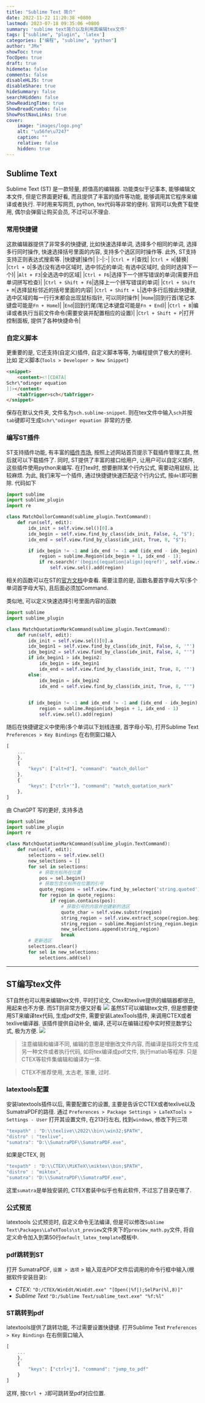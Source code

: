 ```yaml
---
title: "Sublime Text 简介"
date: 2022-11-22 11:20:38 +0800
lastmod: 2023-07-18 09:35:06 +0800
summary: 'sublime text简介以及利用其编辑tex文件'
tags: ["sublime", "plugin", 'latex']
categories: ["编程", "sublime", "python"]
author: "JMx"
showToc: true
TocOpen: true
draft: true
hidemeta: false
comments: false
disableHLJS: true 
disableShare: true
hideSummary: false
searchHidden: false
ShowReadingTime: true
ShowBreadCrumbs: false
ShowPostNavLinks: true
cover:
    image: "images/logo.png"  
    alt: "\u56fe\u7247"  
    caption: "" 
    relative: false 
    hidden: true 
---
```

## Sublime Text
Sublime Text (ST) 是一款轻量, 颜值高的编辑器.
功能类似于记事本, 能够编辑文本文件, 但是它界面更好看, 而且提供了丰富的插件等功能, 能够调用其它程序来编译或者执行.
平时用来写网页, python, tex代码等非常的便利. 
官网可以免费下载使用, 偶尔会弹窗让购买会员, 不过可以不理会.

### 常用快捷键
这款编辑器提供了非常多的快捷键, 比如快速选择单词, 选择多个相同的单词, 选择多行同时操作, 快速选择括号里面的内容, 支持多个选区同时操作等. 此外, ST支持支持正则表达式搜索等. 
|快捷键|操作|
|:-|:-|
|`Ctrl + F`|查找|
|`Ctrl + H`|替换|
|`Ctrl + D`|多选(没有选中区域时, 选中邻近的单词; 有选中区域时, 会同时选择下一个)|
|`Alt + F3`|全选选中的区域|
|`Ctrl + F6`|选择下一个拼写错误的单词(需要开启单词拼写检查)|
|`Ctrl + Shift + F6`|选择上一个拼写错误的单词|
|`Ctrl + Shift + M`|选择鼠标邻近的括号里面的内容|
|`Ctrl + Shift + L`|选中多行后按此快捷键, 选中区域的每一行行末都会出现鼠标指针, 可以同时操作|
|`Home`|回到行首(笔记本键盘可能是`Fn + Home`)|
|`End`|回到行尾(笔记本键盘可能是`Fn + End`)|
|`Ctrl + B`|编译或者执行当前文件命令(需要安装并配置相应的设置)|
|`Ctrl + Shift + P`|打开控制面板, 提供了各种快捷命令|


### 自定义脚本
更重要的是, 它还支持(自定义)插件, 自定义脚本等等, 为编程提供了极大的便利. 比如
定义脚本(`Tools > Developer > New Snippet`)
```html
<snippet>
	<content><![CDATA[
Schr\"odinger equation 
]]></content>
	<tabTrigger>sch</tabTrigger>
</snippet>
```
保存在默认文件夹, 文件名为`sch.sublime-snippet`.
则在tex文件中输入`sch`并按`tab`键即可生成`Schr\"odinger equation `非常的方便.


### 编写ST插件
ST支持插件功能, 有丰富的[插件市场](https://packagecontrol.io/installation), 按照上述网站首页提示下载插件管理工具, 然后就可以下载插件了.
同时, ST提供了丰富的接口给用户, 让用户可以自定义插件, 这些插件使用python来编写.
在打tex时, 想要删除某个行内公式, 需要动用鼠标, 比较麻烦. 为此, 我们来写一个插件, 通过快捷键快速匹配这个行内公式, 按`del`即可删除.
代码如下
```python
import sublime
import sublime_plugin
import re

class MatchDollorCommand(sublime_plugin.TextCommand):
	def run(self, edit):
		idx_init = self.view.sel()[0].a
		idx_begin = self.view.find_by_class(idx_init, False, 4, "$");
		idx_end = self.view.find_by_class(idx_init, True, 8, "$");

		if idx_begin != -1 and idx_end != -1 and (idx_end - idx_begin) < 600:
			region = sublime.Region(idx_begin + 1, idx_end - 1);
			if re.search(r'(begin{(equation|align)|eqref)', self.view.substr(region)) == None:
				self.view.sel().add(region)
```
相关的函数可以在ST的[官方文档](https://www.sublimetext.com/docs/api_reference.html)中查看.
需要注意的是, 函数名要首字母大写(多个单词首字母大写), 且后面必须加Command. 

类似地, 可以定义快速选择引号里面内容的函数
```python
import sublime
import sublime_plugin

class MatchQuotationMarkCommand(sublime_plugin.TextCommand):
	def run(self, edit):
		idx_init = self.view.sel()[0].a
		idx_begin1 = self.view.find_by_class(idx_init, False, 4, '"')
		idx_begin2 = self.view.find_by_class(idx_init, False, 4, "'")
		if idx_begin1 > idx_begin2:
			idx_begin = idx_begin1
			idx_end = self.view.find_by_class(idx_init, True, 8, '"')
		else:
			idx_begin = idx_begin2
			idx_end = self.view.find_by_class(idx_init, True, 8, "'")

			
		if idx_begin != -1 and idx_end != -1 and (idx_end - idx_begin) < 200:
			region = sublime.Region(idx_begin + 1, idx_end - 1)
			self.view.sel().add(region)		
```
随后在快捷键定义中使用(多个单词以下划线连接, 首字母小写), 打开Sublime Text `Preferences > Key Bindings` 在右侧窗口输入
```javascript
[
	...
	},
	{ 
        "keys": ["alt+d"], "command": "match_dollor"
    },
    { 
        "keys": ["ctrl+'"], "command": "match_quotation_mark"
    },
]
```

由 ChatGPT 写的更好, 支持多选
```python
import sublime
import sublime_plugin
import re

class MatchQuotationMarkCommand(sublime_plugin.TextCommand):
    def run(self, edit):
        selections = self.view.sel()
        new_selections = []
        for sel in selections:
            # 获取光标所在位置
            pos = sel.begin()
            # 获取包含光标所在位置的引号
            quote_regions = self.view.find_by_selector('string.quoted')
            for region in quote_regions:
                if region.contains(pos):
                    # 获取引号的内容并创建新的选区
                    quote_char = self.view.substr(region)
                    string_region = self.view.extract_scope(region.begin() + 1)
                    string_region = sublime.Region(string_region.begin() + 1, string_region.end() - 1)
                    new_selections.append(string_region)
                    break
        # 更新选区
        selections.clear()
        for sel in new_selections:
            selections.add(sel)
```
---

## ST编写tex文件
ST自然也可以用来编辑tex文件, 平时打论文, Ctex和texlive提供的编辑器都很丑, 用起来也不方便. 而ST则非常方便又好看
![](images/sublime-latex.png)
虽然ST可以编辑tex文件, 但是想要使用ST来编译tex代码, 生成pdf文件, 需要安装LatexTools插件, 来调用CTEX或者texlive编译器. 
该插件提供自动补全, 编译, 还可以在编辑过程中实时预览数学公式, 极为方便.
![](images/st-latex-preview.png)
> 注意编辑和编译不同, 编辑的意思是增删改文件内容, 而编译是指将文件生成另一种文件或者执行代码, 如将tex编译成pdf文件, 执行matlab等程序. 
只是CTEX等软件集编辑和编译为一体.

> CTEX不推荐使用, 太古老, 笨重, 过时.

### latextools配置
安装latextools插件以后, 需要配置它的设置, 主要是告诉它CTEX或者texlive以及SumatraPDF的路径.
通过 `Preferences > Package Settings > LaTeXTools > Settings - User` 打开其设置文件,
在213行左右, 找到`windows`, 修改下列三项
```javascript
"texpath" : "D:\\texlive\\2022\\bin\\win32;$PATH",
"distro" : "texlive",
"sumatra": "D:\\SumatraPDF\\SumatraPDF.exe",
```
如果是CTEX, 则
```javascript
"texpath" : "D:\\CTEX\\MiKTeX\\miktex\\bin;$PATH",
"distro" : "miktex",
"sumatra": "D:\\SumatraPDF\\SumatraPDF.exe",
```
这里`sumatra`是单独安装的, CTEX套装中似乎也有此软件, 不过忘了目录在哪了.

### 公式预览
latextools 公式预览时, 自定义命令无法编译, 但是可以修改`Sublime Text\Packages\LaTeXTools\st_preview`文件夹下的`preview_math.py`文件, 将自定义命令加入到第50行`default_latex_template`模板中.

### pdf跳转到ST
打开 SumatraPDF, `设置 > 选项` > 输入双击PDF文件后调用的命令行框中输入(根据软件安装目录):
- *CTEX*: `"D:/CTEX/WinEdt/WinEdt.exe" "[Open(|%f|);SelPar(%l,8)]"`
- *Sublime Text* `"D:/Sublime Text/sublime_text.exe" "%f:%l"`

### ST跳转到pdf
latextools提供了跳转功能, 不过需要设置快捷键.
打开Sublime Text `Preferences > Key Bindings` 在右侧窗口输入
```javascript
[
	...
	},
    { 
        "keys": ["ctrl+j"], "command": "jump_to_pdf"
    }
]
```
这样, 按`Ctrl + J`即可跳转至pdf对应位置.